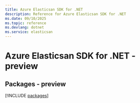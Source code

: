 ```yaml
---
title: Azure Elasticsan SDK for .NET
description: Reference for Azure Elasticsan SDK for .NET
ms.date: 09/10/2025
ms.topic: reference
ms.devlang: dotnet
ms.service: elasticsan
---
```

# Azure Elasticsan SDK for .NET - preview
## Packages - preview
[!INCLUDE [packages](elasticsan-index.md)]
